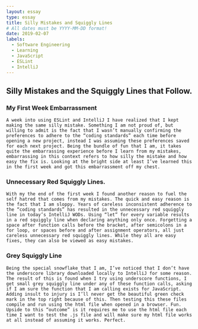 ```yaml
---
layout: essay
type: essay
title: Silly Mistakes and Squiggly Lines
# All dates must be YYYY-MM-DD format!
date: 2019-02-07
labels:
  - Software Engineering
  - Learning
  - JavaScript
  - ESLint
  - IntelliJ
---
```


## Silly Mistakes and the Squiggly Lines that Follow.

### My First Week Embarrassment
	A week into using ESLint and IntelliJ I have realized that I kept making the same silly mistake. Something I am not proud of, but willing to admit is the fact that I wasn’t manually confirming the preferences to adhere to the “coding standards” each time before opening a new project, instead I was assuming these preferences saved for each next project. Being the bundle of fun that I am, it takes quite the embarrassing experience before I learn from my mistakes, embarrassing in this context refers to how silly the mistake and how easy the fix is. Looking at the bright side at least I’ve learned this in the first week and got this embarrassment off my chest. 

### Unnecessary Red Squiggly Lines.
 	With my the end of the first week I found another reason to fuel the self hatred that comes from my mistakes. The quick and easy reason is the fact that I am sloppy. Years of careless inconsistent adherence to the “coding standards” has resulted in the unnecessary red squiggly line in today’s IntelliJ WODs. Using “let” for every variable results in a red squiggly line when declaring anything only once. Forgetting a space after function calls before the bracket, after semicolons in a for loop, or spaces before and after assignment operators, all just careless unnecessary red squiggly lines. While they all are easy fixes, they can also be viewed as easy mistakes.

### Grey Squiggly Line
	Being the special snowflake that I am, I’ve noticed that I don’t have the underscore library downloaded locally to IntelliJ for some reason. The result of this is found when I try using underscore functions, I get small grey squiggly line under any of these function calls, asking if I am sure the function that I am calling exists for JavaScript. Adding insult to injury is I’ll never get the beautiful green check mark in the top right because of this. Then testing this these files compile and run using the html file when opened in a browser. Fun. Upside to this “outcome” is it requires me to use the html file each time I want to test the .js file and will make sure my html file works at all instead of assuming it works. Perfect.
